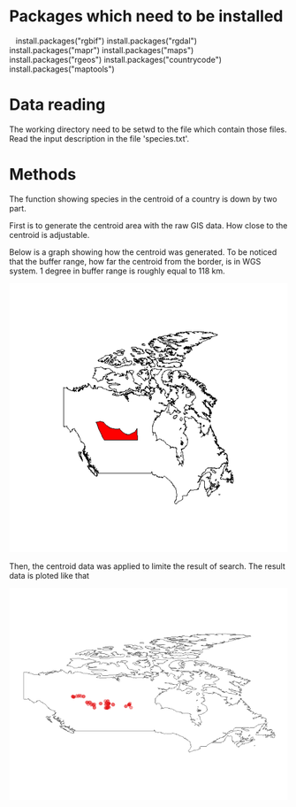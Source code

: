 # Packages which need to be installed

    install.packages("rgbif")
    install.packages("rgdal")
    install.packages("mapr")
    install.packages("maps")
    install.packages("rgeos")
    install.packages("countrycode")
    install.packages("maptools")

# Data reading

The working directory need to be setwd to the file which contain those files. Read the input description in the file 'species.txt'.

# Methods

The function showing species in the centroid of a country is down by two part.

First is to generate the centroid area with the raw GIS data. How close to the centroid is adjustable.

Below is a graph showing how the centroid was generated. To be noticed that the buffer range, how far the centroid from the border, is in WGS system. 1 degree in buffer range is roughly equal to 118 km.

![Canada centroid](https://github.com/Tim-Yu/Biodiversity-data-cleaning/blob/master/Hard/centroid%20_generation_example.png)

Then, the centroid data was applied to limite the result of search. The result data is ploted like that

![Canada centroid](https://github.com/Tim-Yu/Biodiversity-data-cleaning/blob/master/Hard/Accipiter%20striatus.png)


